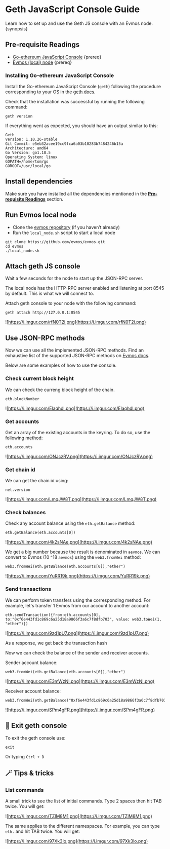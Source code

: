 <!--
order: 8
-->

# Geth JavaScript Console Guide

Learn how to set up and use the Geth JS console with an Evmos node. {synopsis}

## Pre-requisite Readings

- [Go-ethereum JavaScript Console](https://geth.ethereum.org/docs/interface/javascript-console) {prereq}
- [Evmos (local) node](https://docs.evmos.org/developers/localnet/single_node.html) {prereq}

### Installing Go-ethereum JavaScript Console

Install the Go-ethereum JavaScript Console (`geth`) following the procedure corresponding to your OS in the [geth docs](https://geth.ethereum.org/docs/install-and-build/installing-geth).

Check that the installation was successful by running the following command:

```
geth version
```

If everything went as expected, you should have an output similar to this:

```
Geth
Version: 1.10.26-stable
Git Commit: e5eb32acee19cc9fca6a03b10283b7484246b15a
Architecture: amd64
Go Version: go1.18.5
Operating System: linux
GOPATH=/home/tom/go
GOROOT=/usr/local/go
```

## Install dependencies

Make sure you have installed all the dependencies mentioned in the **[Pre-requisite Readings](#pre-requisite-readings)** section.

## Run Evmos local node

- Clone the [evmos repository](https://github.com/evmos/evmos) (if you haven’t already)
- Run the `local_node.sh` script to start a local node

```
git clone https://github.com/evmos/evmos.git
cd evmos
./local_node.sh
```

## Attach geth JS console

Wait a few seconds for the node to start up the JSON-RPC server.

The local node has the HTTP-RPC server enabled and listening at port 8545 by default. This is what we will connect to.

Attach geth console to your node with the following command:

```
geth attach http://127.0.0.1:8545
```

![https://i.imgur.com/rfN0T2i.png](https://i.imgur.com/rfN0T2i.png)

## Use JSON-RPC methods

Now we can use all the implemented JSON-RPC methods. Find an exhaustive list of the supported JSON-RPC methods on [Evmos docs](https://docs.evmos.org/developers/json-rpc/endpoints.html).

Below are some examples of how to use the console.

### Check current block height

We can check the curreng block height of the chain.

```
eth.blockNumber
```

![https://i.imgur.com/Elaqhdl.png](https://i.imgur.com/Elaqhdl.png)

### Get accounts

Get an array of the existing accounts in the keyring. To do so, use the following method:

```
eth.accounts
```

![https://i.imgur.com/ONJczRV.png](https://i.imgur.com/ONJczRV.png)

### Get chain id

We can get the chain id using:

```
net.version
```

![https://i.imgur.com/LmqJW8T.png](https://i.imgur.com/LmqJW8T.png)

### Check balances

Check any account balance using the `eth.getBalance` method:

```
eth.getBalance(eth.accounts[0])
```

![https://i.imgur.com/4k2sNAe.png](https://i.imgur.com/4k2sNAe.png)

We get a big number because the result is denominated in `aevmos`. We can convert to Evmos (10 ^18 `aevmos`) using the `web3.fromWei` method:

```
web3.fromWei(eth.getBalance(eth.accounts[0]),"ether")
```

![https://i.imgur.com/YuRR19k.png](https://i.imgur.com/YuRR19k.png)

### Send transactions

We can perform token transfers using the corresponding method. For example, let's transfer 1 Evmos from our account to another account:

```
eth.sendTransaction({from:eth.accounts[0], to:"0xf6e443fd1c869c6a25d18a9866f3a6c7f8dfb703", value: web3.toWei(1, "ether")})
```

![https://i.imgur.com/9zd1pU7.png](https://i.imgur.com/9zd1pU7.png)

As a response, we get back the transaction hash

Now we can check the balance of the sender and receiver accounts.

Sender account balance:

```
web3.fromWei(eth.getBalance(eth.accounts[0]),"ether")
```

![https://i.imgur.com/E3mWzNI.png](https://i.imgur.com/E3mWzNI.png)

Receiver account balance:

```
web3.fromWei(eth.getBalance("0xf6e443fd1c869c6a25d18a9866f3a6c7f8dfb703"),"ether")
```

![https://i.imgur.com/SPm4gFR.png](https://i.imgur.com/SPm4gFR.png)

## 🚪 Exit geth console

To exit the geth console use:

```
exit
```

Or typing `Ctrl + D`

## 🪄 Tips & tricks

### List commands

A small trick to see the list of initial commands. Type 2 spaces then hit TAB twice. You will get:

![https://i.imgur.com/TZlM8M1.png](https://i.imgur.com/TZlM8M1.png)

The same applies to the different namespaces. For example, you can type `eth.` and hit TAB twice. You will get:

![https://i.imgur.com/97Xk3lo.png](https://i.imgur.com/97Xk3lo.png)
